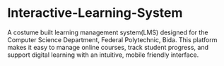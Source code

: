 # Interactive-Learning-System
A costume built learning management system(LMS) designed for the Computer Science Department, Federal Polytechnic, Bida. This platform makes it easy to manage online courses, track student progress, and support digital learning with an intuitive, mobile friendly interface. 
